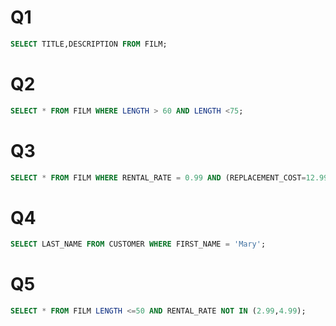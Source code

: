 # Q1
```sql
SELECT TITLE,DESCRIPTION FROM FILM;
```

# Q2
```sql
SELECT * FROM FILM WHERE LENGTH > 60 AND LENGTH <75;
```

# Q3
```sql
SELECT * FROM FILM WHERE RENTAL_RATE = 0.99 AND (REPLACEMENT_COST=12.99 OR REPLACEMENT_COST=28.99);
```

# Q4
```sql
SELECT LAST_NAME FROM CUSTOMER WHERE FIRST_NAME = 'Mary';
```

# Q5
```sql
SELECT * FROM FILM LENGTH <=50 AND RENTAL_RATE NOT IN (2.99,4.99);
```

